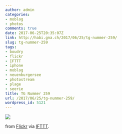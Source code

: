 ```yaml
---
author: admin
categories:
- moblog
- photos
comments: true
date: 2017-06-25T20:35:07Z
link: http://habi.gna.ch/2017/06/25/tg-nummer-259/
slug: tg-nummer-259
tags:
- boudry
- flickr
- IFTTT
- iphone
- moblog
- neuenburgersee
- photostream
- plage
- seerie
title: TG Nummer 259
url: /2017/06/25/tg-nummer-259/
wordpress_id: 5121
---
```


![](http://ift.tt/2sbdDyg)  

  

from [Flickr](http://flic.kr/p/VT244L) via [IFTTT](http://ift.tt/1c4nCfM).
